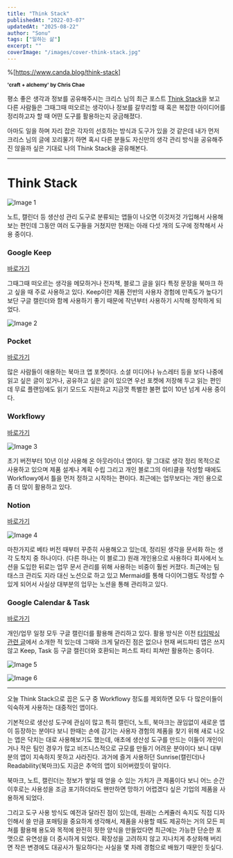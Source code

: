 ```yaml
---
title: "Think Stack"
publishedAt: "2022-03-07"
updatedAt: "2025-08-22"
author: "Sonu"
tags: ["일하는 삶"]
excerpt: ""
coverImage: "/images/cover-think-stack.jpg"
---
```



%[https://www.canda.blog/think-stack] 


<sup>**'craft + alchemy' by Chris Chae**</sup> 


평소 좋은 생각과 정보를 공유해주시는 크리스 님의 최근 포스트 [Think Stack](https://www.canda.blog/think-stack)을 보고 다른 사람들은 그때그때 떠오르는 생각이나 정보를 갈무리할 때 혹은 복잡한 아이디어를 정리하고자 할 때 어떤 도구를 활용하는지 궁금해졌다. 


아마도 일을 하며 자리 잡은 각자의 선호하는 방식과 도구가 있을 것 같은데 내가 먼저 크리스 님의 글에 꼬리물기 하면 혹시 다른 분들도 자신만의 생각 관리 방식을 공유해주진 않을까 싶은 기대로 나의 Think Stack을 공유해본다.


---


# Think Stack

![Image 1](/images/think-stack-img-1.png)


노트, 캘린더 등 생산성 관리 도구로 분류되는 앱들이 나오면 이것저것 가입해서 사용해보는 편인데 그동안 여러 도구들을 거쳤지만 현재는 아래 다섯 개의 도구에 정착해서 사용 중이다.


### Google Keep


[바로가기](https://keep.google.com/u/0/)





그때그때 떠오르는 생각을 메모하거나 전자책, 블로그 글을 읽다 특정 문장을 북마크 하고 싶을 때 주로 사용하고 있다. Keep이란 제품 전반의 사용자 경험에 만족도가 높다기 보단 구글 캘린더와 함께 사용하기 좋기 때문에 작년부터 사용하기 시작해 정착하게 되었다.

![Image 2](/images/think-stack-img-2.png)


### Pocket


[바로가기](https://getpocket.com/)





많은 사람들이 애용하는 북마크 앱 포켓이다. 소셜 미디어나 뉴스레터 등을 보다 나중에 읽고 싶은 글이 있거나, 공유하고 싶은 글이 있으면 우선 포켓에 저장해 두고 읽는 편인데 무료 플랜임에도 읽기 모드도 지원하고 지금껏 특별한 불편 없이 10년 넘게 사용 중이다.


### Workflowy


[바로가기](https://workflowy.com/invite/198ce1c0.lnx)

![Image 3](/images/think-stack-img-3.png)





초기 버전부터 10년 이상 사용해 온 아웃라이너 앱이다. 말 그대로 생각 정리 목적으로 사용하고 있으며 제품 설계나 계획 수립 그리고 개인 블로그의 아티클을 작성할 때에도 Workflowy에서 틀을 먼저 정하고 시작하는 편이다. 최근에는 업무보다는 개인 용으로 좀 더 많이 활용하고 있다.


### Notion


[바로가기](https://notion.so/)





![Image 4](/images/think-stack-img-4.png)




마찬가지로 베타 버전 때부터 꾸준히 사용해오고 있는데, 정리된 생각을 문서화 하는 생각 도착지 중 하나이다. (다른 하나는 이 블로그) 원래 개인용으로 사용하다 회사에서 노션을 도입한 뒤로는 업무 문서 관리를 위해 사용하는 비중이 훨씬 커졌다. 최근에는 팀 태스크 관리도 지라 대신 노션으로 하고 있고 Mermaid를 통해 다이어그램도 작성할 수 있게 되어서 사실상 대부분의 업무는 노션을 통해 관리하고 있다.


### Google Calendar & Task


[바로가기](https://calendar.google.com/)





개인/업무 일정 모두 구글 캘린더를 활용해 관리하고 있다. 활용 방식은 이전 [타임박싱 관련 글](https://sonujung.com/how-to-be-a-manager-time-boxing)에서 소개한 적 있는데 그때와 크게 달라진 점은 없으나 현재 써드파티 앱은 쓰지 않고 Keep, Task 등 구글 캘린더와 호환되는 퍼스트 파티 피쳐만 활용하는 중이다.

![Image 5](/images/think-stack-img-5.png)

![Image 6](/images/think-stack-img-6.png)


---


오늘 Think Stack으로 꼽은 도구 중 Workflowy 정도를 제외하면 모두 다 많은이들이 익숙하게 사용하는 대중적인 앱이다.


기본적으로 생산성 도구에 관심이 많고 특히 캘린더, 노트, 북마크는 끊임없이 새로운 앱이 등장하는 분야다 보니 한때는 손에 감기는 사용자 경험의 제품을 찾기 위해 새로 나오는 앱은 닥치는 대로 사용해보기도 했는데, 애초에 생산성 도구를 만드는 이들이 개인이거나 작은 팀인 경우가 많고 비즈니스적으로 규모를 만들기 어려운 분야이다 보니 대부분의 앱이 지속하지 못하고 사라진다. 과거에 즐겨 사용하던 Sunrise(캘린더)나 Readability(북마크)도 지금은 추억의 앱이 되어버렸듯이 말이다.


북마크, 노트, 캘린더는 정보가 쌓일 때 얻을 수 있는 가치가 큰 제품이다 보니 어느 순간 이후로는 사용성을 조금 포기하더라도 왠만하면 망하기 어렵겠다 싶은 기업의 제품을 사용하게 되었다.


그리고 도구 사용 방식도 예전과 달라진 점이 있는데, 원래는 스케쥴러 속지도 직접 디자인해서 쓸 만큼 포매팅을 중요하게 생각해서, 제품을 사용할 때도 제공하는 거의 모든 피쳐를 활용해 용도와 목적에 완전히 핏한 양식을 만들었다면 최근에는 가능한 단순한 포맷으로 유연성을 더 중시하게 되었다. 확장성을 고려하지 않고 지나치게 추상화해 버리면 작은 변경에도 대공사가 필요하다는 사실을 몇 차례 경험으로 배웠기 때문인 듯싶다.



